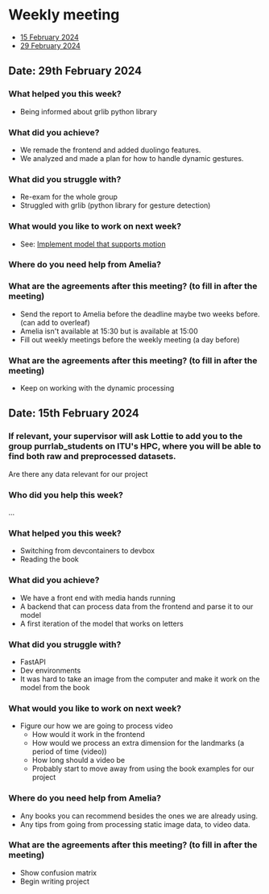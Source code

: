 # Weekly meeting
- [15 February 2024](#Date-15th-February-2024)
- [29 February 2024](#Date-29th-February-2024)


## Date: 29th February 2024 

### What helped you this week?
- Being informed about grlib python library

### What did you achieve?
- We remade the frontend and added duolingo features.
- We analyzed and made a plan for how to handle dynamic gestures.

### What did you struggle with?
- Re-exam for the whole group
- Struggled with grlib (python library for gesture detection)

### What would you like to work on next week?
- See: [Implement model that supports motion](https://github.com/PatNei/Bsc-Sign-Language-Recon/issues/10)

### Where do you need help from Amelia?

### What are the agreements after this meeting? (to fill in after the meeting)
- Send the report to Amelia before the deadline maybe two weeks before. (can add to overleaf)
- Amelia isn't available at 15:30 but is available at 15:00
- Fill out weekly meetings before the weekly meeting (a day before)

### What are the agreements after this meeting? (to fill in after the meeting)
- Keep on working with the dynamic processing

## Date: 15th February 2024 
### If relevant, your supervisor will ask Lottie to add you to the group purrlab_students on ITU's HPC, where you will be able to find both raw and preprocessed datasets.
Are there any data relevant for our project
	
### Who did you help this week?
...
    
### What helped you this week?
- Switching from devcontainers to devbox
- Reading the book
	
### What did you achieve?
- We have a front end with media hands running
- A backend that can process data from the frontend and parse it to our model
- A first iteration of the model that works on letters
    
### What did you struggle with?
- FastAPI
- Dev environments
- It was hard to take an image from the computer and make it work on the model from the book

### What would you like to work on next week?
- Figure our how we are going to process video
    - How would it work in the frontend
    - How would we process an extra dimension for the landmarks (a period of time (video))
    - How long should a video be
    - Probably start to move away from using the book examples for our project	
    
### Where do you need help from Amelia?
- Any books you can recommend besides the ones we are already using.
- Any tips from going from processing static image data, to video data.
    
### What are the agreements after this meeting? (to fill in after the meeting)
- Show confusion matrix
- Begin writing project

